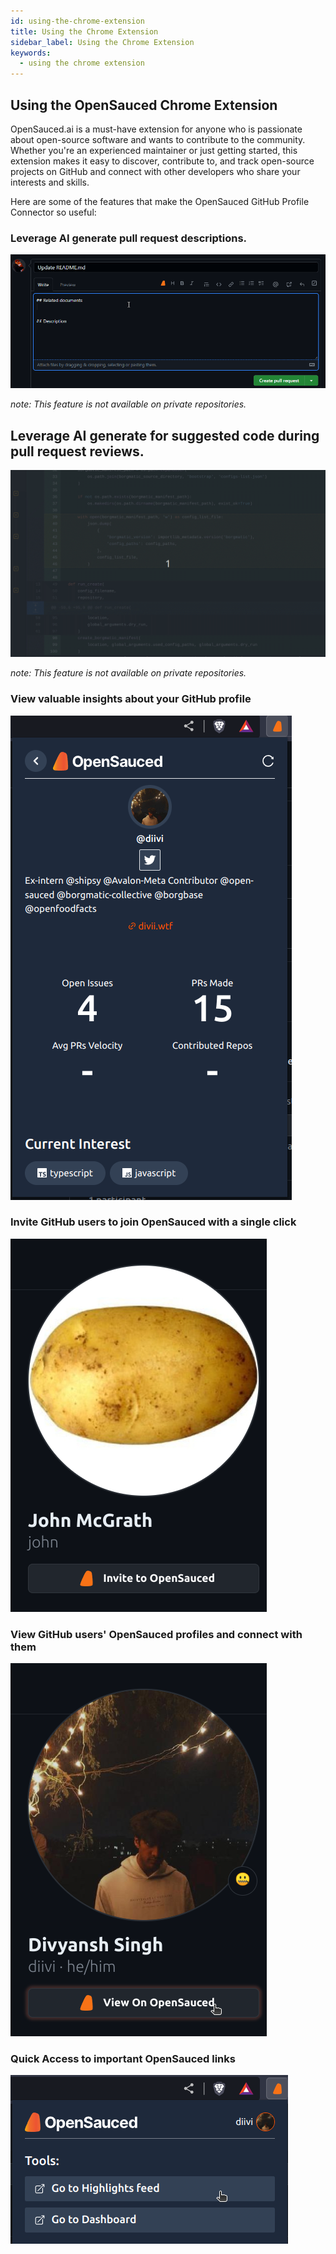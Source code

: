 ```yaml
---
id: using-the-chrome-extension
title: Using the Chrome Extension
sidebar_label: Using the Chrome Extension
keywords:
  - using the chrome extension
---
```


## Using the OpenSauced Chrome Extension

OpenSauced.ai is a must-have extension for anyone who is passionate about open-source software and wants to contribute to the community. Whether you're an experienced maintainer or just getting started, this extension makes it easy to discover, contribute to, and track open-source projects on GitHub and connect with other developers who share your interests and skills.

Here are some of the features that make the OpenSauced GitHub Profile Connector so useful:

### Leverage AI generate pull request descriptions. 
![generate pr description](../../static/gif/pr-description.gif)

_note: This feature is not available on private repositories._
## Leverage AI generate for suggested code during pull request reviews.
![generate code suggestions](../../static/gif/code-suggestions.gif)

_note: This feature is not available on private repositories._
### View valuable insights about your GitHub profile

<!-- image -->

![GitHub Profile Insights](../../static/img/extension-popup.png)

### Invite GitHub users to join OpenSauced with a single click

![Invite GitHub Users](../../static/img/extension-invite.png)

### View GitHub users' OpenSauced profiles and connect with them

![View OpenSauced Profiles](../../static/img/extension-view.png)

### Quick Access to important OpenSauced links

![Quick Access to OpenSauced](../../static/img/extension-links.png)
